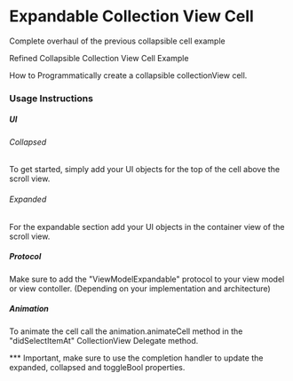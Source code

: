 # Expandable Collection View Cell

Complete overhaul of the previous collapsible cell example

Refined Collapsible Collection View Cell Example

How to Programmatically create a collapsible collectionView cell.

### Usage Instructions

##### UI

###### Collapsed
To get started, simply add your UI objects for the top of the cell above the scroll view.

###### Expanded

For the expandable section add your UI objects in the container view of the scroll view.

##### Protocol
Make sure to add the "ViewModelExpandable" protocol to your view model or view contoller. (Depending on your implementation and architecture)

##### Animation

To animate the cell call the animation.animateCell method in the "didSelectItemAt" CollectionView Delegate method.

*** Important, make sure to use the completion handler to update the expanded, collapsed and toggleBool properties.
